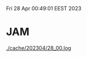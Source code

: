 Fri 28 Apr 00:49:01 EEST 2023
# JAM
<a href='./cache/202304/28_00.log'>./cache/202304/28_00.log</a>
